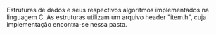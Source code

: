 Estruturas de dados e seus respectivos algoritmos implementados na linguagem C.
As estruturas utilizam um arquivo header "item.h", cuja implementação encontra-se nessa pasta.
